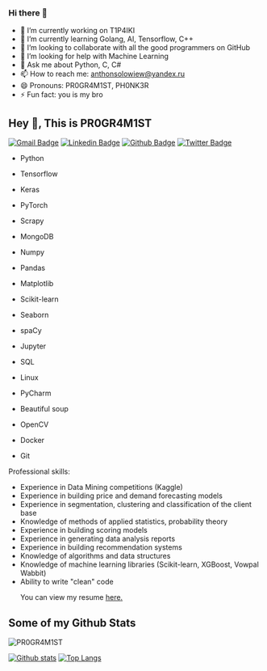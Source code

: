 ### Hi there 👋

- 🔭 I’m currently working on T1P4IKI
- 🌱 I’m currently learning Golang, AI, Tensorflow, C++
- 👯 I’m looking to collaborate with all the good programmers on GitHub
- 🤔 I’m looking for help with Machine Learning
- 💬 Ask me about Python, C, C#
- 📫 How to reach me: anthonsolowiew@yandex.ru
- 😄 Pronouns: PR0GR4M1ST, PH0NK3R
- ⚡ Fun fact: you is my bro

## Hey 👋, This is PR0GR4M1ST
[![Gmail Badge](https://img.shields.io/badge/-anton.soloviev2016@gmail.com-c14438?style=flat&logo=Gmail&logoColor=white&link=mailto:anton.soloviev2016@gmail.com)](mailto:anton.soloviev2016@gmail.com) 
[![Linkedin Badge](https://img.shields.io/badge/-PR0GR4M1ST-0072b1?style=flat&logo=Linkedin&logoColor=white&link=https://www.linkedin.com/in/PR0GR4M1ST/)](https://www.linkedin.com/in/PR0GR4M1ST/) [![Github Badge](https://img.shields.io/badge/-PR0GR4M1ST-grey?style=flat&logo=github&logoColor=white&link=https://github.com/PR0GR4M1ST/)](https://www.github.com/PR0GR4M1ST/) [![Twitter Badge](https://img.shields.io/badge/-@soloviev2016-00acee?style=flat&logo=twitter&logoColor=white&link=https://twitter.com/@soloviev2016/)](https://www.twitter.com/@soloviev2016/) 

- Python 

- Tensorflow
- Keras
- PyTorch
- Scrapy
- MongoDB
- Numpy
- Pandas
- Matplotlib
- Scikit-learn
- Seaborn
- spaCy
- Jupyter
- SQL
- Linux
- PyCharm
- Beautiful soup
- OpenCV
- Docker
- Git

Professional skills:
- Experience in Data Mining competitions (Kaggle)
- Experience in building price and demand forecasting models
- Experience in segmentation, clustering and classification of the client base
- Knowledge of methods of applied statistics, probability theory
- Experience in building scoring models
- Experience in generating data analysis reports
- Experience in building recommendation systems
- Knowledge of algorithms and data structures
- Knowledge of machine learning libraries (Scikit-learn, XGBoost, Vowpal Wabbit)
- Ability to write "clean" code</p><p align='left'> You can view my resume <a href='<Loading/>  ' target=_blank><u>here</u>.</a></p>
## Some of my Github Stats
<p align=left> <img src=https://komarev.com/ghpvc/?username=PR0GR4M1ST alt=PR0GR4M1ST /> </p>

[![Github stats](https://github-readme-stats.vercel.app/api?username=PR0GR4M1ST&show_icons=true&include_all_commits=true)](https://github.com/PR0GR4M1ST/github-readme-stats)
[![Top Langs](https://github-readme-stats.vercel.app/api/top-langs/?username=PR0GR4M1ST&layout=compact)](https://github.com/PR0GR4M1ST/github-readme-stats)
